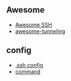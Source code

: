 ## Awesome
- [Awesome SSH](https://github.com/moul/awesome-ssh#awesome-ssh- "Awesome SSH")
- [awesome-tunneling](https://github.com/anderspitman/awesome-tunneling#readme "awesome-tunneling")
## config
- [.ssh config](https://penpen-dev.com/blog/userknownhostsfile-stricthostkeychecking ".ssh config")
- [command](https://zenn.dev/ymmmtym/articles/useful-ssh-config-and-command "command")